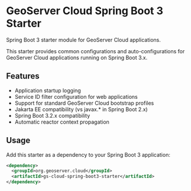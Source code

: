 # GeoServer Cloud Spring Boot 3 Starter

Spring Boot 3 starter module for GeoServer Cloud applications.

This starter provides common configurations and auto-configurations for GeoServer Cloud applications running on Spring Boot 3.x.

## Features

- Application startup logging
- Service ID filter configuration for web applications
- Support for standard GeoServer Cloud bootstrap profiles
- Jakarta EE compatibility (vs javax.* in Spring Boot 2.x)
- Spring Boot 3.2.x compatibility
- Automatic reactor context propagation

## Usage

Add this starter as a dependency to your Spring Boot 3 application:

```xml
<dependency>
  <groupId>org.geoserver.cloud</groupId>
  <artifactId>gs-cloud-spring-boot3-starter</artifactId>
</dependency>
```